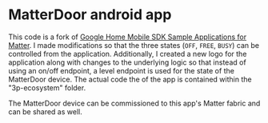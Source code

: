 # MatterDoor android app

This code is a fork of [Google Home Mobile SDK Sample Applications for Matter](https://github.com/google-home/sample-apps-for-matter-android/tree/main). I made modifications so that the three states (`OFF`, `FREE`, `BUSY`) can be controlled from the application. Additionally, I created a new logo for the application along with changes to the underlying logic so that instead of using an on/off endpoint, a level endpoint is used for the state of the MatterDoor device. The actual code the of the app is contained within the "3p-ecosystem" folder. 

The MatterDoor device can be commissioned to this app's Matter fabric and can be shared as well.

